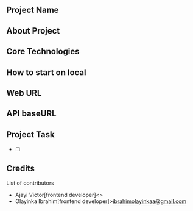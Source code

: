 ## Project Name

## About Project

## Core Technologies

## How to start on local

## Web URL

## API baseURL

## Project Task
- [ ] 

## Credits
List of contributors

- Ajayi Victor[frontend developer]<>
- Olayinka Ibrahim[frontend developer]><ibrahimolayinkaa@gmail.com>